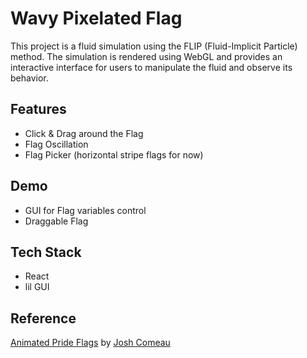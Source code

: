 # Wavy Pixelated Flag
This project is a fluid simulation using the FLIP (Fluid-Implicit Particle) method. The simulation is rendered using WebGL and provides an interactive interface for users to manipulate the fluid and observe its behavior.
## Features
- Click & Drag around the Flag
- Flag Oscillation
- Flag Picker (horizontal stripe flags for now)
## Demo
- GUI for Flag variables control
- Draggable Flag
## Tech Stack
- React
- lil GUI
## Reference
[Animated Pride Flags](https://www.joshwcomeau.com/animation/pride-flags/) by [Josh Comeau](https://www.joshwcomeau.com/)